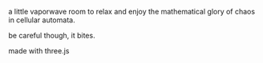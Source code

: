 a little vaporwave room to relax and enjoy the mathematical glory of chaos in cellular automata.

be careful though, it bites.

made with three.js
